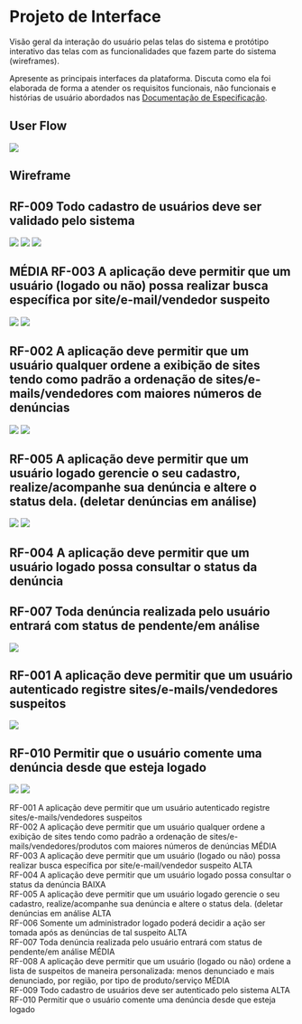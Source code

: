
# Projeto de Interface

Visão geral da interação do usuário pelas telas do sistema e protótipo interativo das telas com as funcionalidades que fazem parte do sistema (wireframes).

 Apresente as principais interfaces da plataforma. Discuta como ela foi elaborada de forma a atender os requisitos funcionais, não funcionais e histórias de usuário abordados nas <a href="2-Especificação do Projeto.md"> Documentação de Especificação</a>.

## User Flow 

![](https://github.com/ICEI-PUC-Minas-PMV-SI/pmv-si-2022-2-e1-proj-web-t3-sos-web/blob/main/docs/img/User%20Flow.jpg)


## Wireframe


## RF-009 Todo cadastro de usuários deve ser validado pelo sistema

![](https://github.com/ICEI-PUC-Minas-PMV-SI/pmv-si-2022-2-e1-proj-web-t3-sos-web/blob/main/docs/img/telas/Login.jpg)
![](https://github.com/ICEI-PUC-Minas-PMV-SI/pmv-si-2022-2-e1-proj-web-t3-sos-web/blob/main/docs/img/cadastro.jpg)
![](https://github.com/ICEI-PUC-Minas-PMV-SI/pmv-si-2022-2-e1-proj-web-t3-sos-web/blob/main/docs/img/telas/Recupera%C3%A7%C3%A3o%20de%20Senha%204%201.jpg)
## MÉDIA RF-003 A aplicação deve permitir que um usuário (logado ou não) possa realizar busca específica por site/e-mail/vendedor suspeito 
![](https://github.com/ICEI-PUC-Minas-PMV-SI/pmv-si-2022-2-e1-proj-web-t3-sos-web/blob/main/docs/img/telas/Entrar%20como%20convidado%202.jpg)
![](https://github.com/ICEI-PUC-Minas-PMV-SI/pmv-si-2022-2-e1-proj-web-t3-sos-web/blob/main/docs/img/telas/Acompanhar%20den%C3%BAncia%201.jpg)
## RF-002 A aplicação deve permitir que um usuário qualquer ordene a exibição de sites tendo como padrão a ordenação de sites/e-mails/vendedores com maiores números de denúncias 
![](https://github.com/ICEI-PUC-Minas-PMV-SI/pmv-si-2022-2-e1-proj-web-t3-sos-web/blob/main/docs/img/telas/Acompanhar%20den%C3%BAncia%20(2).jpg)
![](https://github.com/ICEI-PUC-Minas-PMV-SI/pmv-si-2022-2-e1-proj-web-t3-sos-web/blob/main/docs/img/telas/Den%C3%BAncias1.jpg)
## RF-005 A aplicação deve permitir que um usuário logado gerencie o seu cadastro, realize/acompanhe sua denúncia e altere o status dela. (deletar denúncias em análise)
![](https://github.com/ICEI-PUC-Minas-PMV-SI/pmv-si-2022-2-e1-proj-web-t3-sos-web/blob/main/docs/img/telas/Tela%20do%20usu%C3%A1rio%201.jpg)
![](https://github.com/ICEI-PUC-Minas-PMV-SI/pmv-si-2022-2-e1-proj-web-t3-sos-web/blob/main/docs/img/telas/Acompanhar%20den%C3%BAncia%20confirma%C3%A7%C3%A3o%201.jpg)
## RF-004 A aplicação deve permitir que um usuário logado possa consultar o status da denúncia
## RF-007 Toda denúncia realizada pelo usuário entrará com status de pendente/em análise 
![](https://github.com/ICEI-PUC-Minas-PMV-SI/pmv-si-2022-2-e1-proj-web-t3-sos-web/blob/main/docs/img/telas/Acompanhar%20den%C3%BAncia%202.jpg)
## RF-001	A aplicação deve permitir que um usuário autenticado registre sites/e-mails/vendedores suspeitos	
![](https://github.com/ICEI-PUC-Minas-PMV-SI/pmv-si-2022-2-e1-proj-web-t3-sos-web/blob/main/docs/img/telas/Criar%20Den%C3%BAncia%20este.jpg)

## RF-010 Permitir que o usuário comente uma denúncia desde que esteja logado
![](https://github.com/ICEI-PUC-Minas-PMV-SI/pmv-si-2022-2-e1-proj-web-t3-sos-web/blob/main/docs/img/telas/Comentarios%20denuncias%20este.jpg)
![](https://github.com/ICEI-PUC-Minas-PMV-SI/pmv-si-2022-2-e1-proj-web-t3-sos-web/blob/main/docs/img/adicionar-comentarios.jpg)

RF-001	A aplicação deve permitir que um usuário autenticado registre sites/e-mails/vendedores suspeitos	
RF-002	A aplicação deve permitir que um usuário qualquer ordene a exibição de sites tendo como padrão a ordenação de sites/e-mails/vendedores/produtos com maiores números de denúncias	MÉDIA	
RF-003	A aplicação deve permitir que um usuário (logado ou não) possa realizar busca específica por site/e-mail/vendedor suspeito	ALTA	
RF-004	A aplicação deve permitir que um usuário logado possa consultar o status da denúncia	BAIXA	
RF-005	A aplicação deve permitir que um usuário logado gerencie o seu cadastro, realize/acompanhe sua denúncia e altere o status dela. (deletar denúncias em análise	ALTA	
RF-006	Somente um administrador logado poderá decidir a ação ser tomada após as denúncias de tal suspeito	ALTA	
RF-007	Toda denúncia realizada pelo usuário entrará com status de pendente/em análise	MÉDIA	
RF-008	A aplicação deve permitir que um usuário (logado ou não) ordene a lista de suspeitos de maneira personalizada: menos denunciado e mais denunciado, por região, por tipo de produto/serviço	MÉDIA	
RF-009	Todo cadastro de usuários deve ser autenticado pelo sistema	ALTA	
RF-010	Permitir que o usuário comente uma denúncia desde que esteja logado

